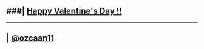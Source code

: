 ###|  [Happy Valentine's Day !!](valentine.py)
---

-----------

| [@ozcaan11](https://twitter.com/ozcaan11)
---
